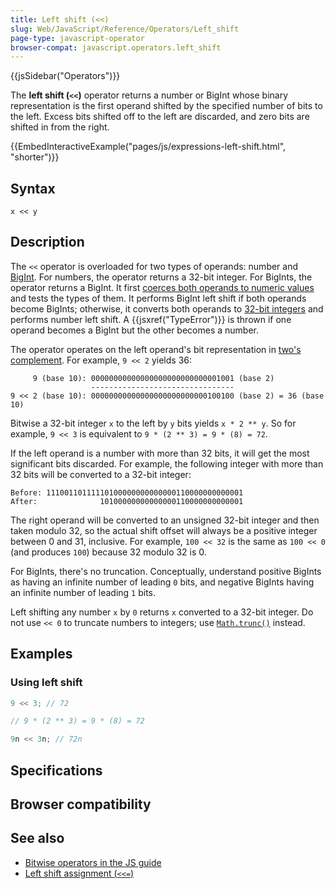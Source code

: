 ```yaml
---
title: Left shift (<<)
slug: Web/JavaScript/Reference/Operators/Left_shift
page-type: javascript-operator
browser-compat: javascript.operators.left_shift
---
```


{{jsSidebar("Operators")}}

The **left shift (`<<`)** operator returns a number or BigInt whose binary representation is the first operand shifted by the specified number of bits to the left. Excess bits shifted off to the left are discarded, and zero bits are shifted in from the right.

{{EmbedInteractiveExample("pages/js/expressions-left-shift.html", "shorter")}}

## Syntax

```js-nolint
x << y
```

## Description

The `<<` operator is overloaded for two types of operands: number and [BigInt](/Web/JavaScript/Reference/Global_Objects/BigInt). For numbers, the operator returns a 32-bit integer. For BigInts, the operator returns a BigInt. It first [coerces both operands to numeric values](/Web/JavaScript/Data_structures#numeric_coercion) and tests the types of them. It performs BigInt left shift if both operands become BigInts; otherwise, it converts both operands to [32-bit integers](/Web/JavaScript/Reference/Global_Objects/Number#fixed-width_number_conversion) and performs number left shift. A {{jsxref("TypeError")}} is thrown if one operand becomes a BigInt but the other becomes a number.

The operator operates on the left operand's bit representation in [two's complement](https://en.wikipedia.org/wiki/Two's_complement). For example, `9 << 2` yields 36:

```plain
     9 (base 10): 00000000000000000000000000001001 (base 2)
                  --------------------------------
9 << 2 (base 10): 00000000000000000000000000100100 (base 2) = 36 (base 10)
```

Bitwise a 32-bit integer `x` to the left by `y` bits yields `x * 2 ** y`. So for example, `9 << 3` is equivalent to `9 * (2 ** 3) = 9 * (8) = 72`.

If the left operand is a number with more than 32 bits, it will get the most significant bits discarded. For example, the following integer with more than 32 bits will be converted to a 32-bit integer:

```plain
Before: 11100110111110100000000000000110000000000001
After:              10100000000000000110000000000001
```

The right operand will be converted to an unsigned 32-bit integer and then taken modulo 32, so the actual shift offset will always be a positive integer between 0 and 31, inclusive. For example, `100 << 32` is the same as `100 << 0` (and produces `100`) because 32 modulo 32 is 0.

For BigInts, there's no truncation. Conceptually, understand positive BigInts as having an infinite number of leading `0` bits, and negative BigInts having an infinite number of leading `1` bits.

Left shifting any number `x` by `0` returns `x` converted to a 32-bit integer. Do not use `<< 0` to truncate numbers to integers; use [`Math.trunc()`](/Web/JavaScript/Reference/Global_Objects/Math/trunc#using_bitwise_no-ops_to_truncate_numbers) instead.

## Examples

### Using left shift

```js
9 << 3; // 72

// 9 * (2 ** 3) = 9 * (8) = 72

9n << 3n; // 72n
```

## Specifications



## Browser compatibility



## See also

- [Bitwise operators in the JS guide](/Web/JavaScript/Guide/Expressions_and_operators#bitwise_operators)
- [Left shift assignment (`<<=`)](/Web/JavaScript/Reference/Operators/Left_shift_assignment)
